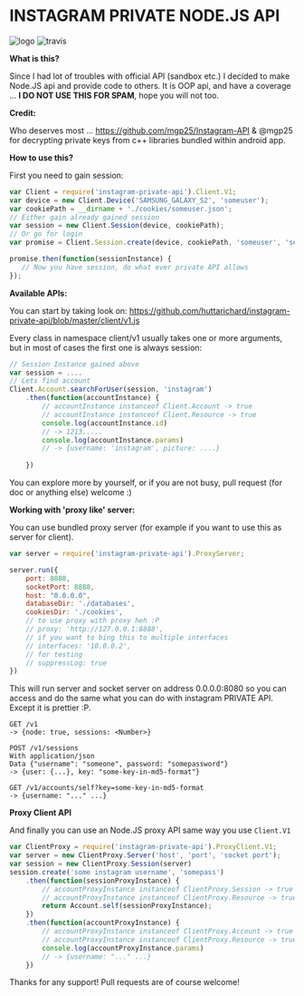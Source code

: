 INSTAGRAM PRIVATE NODE.JS API 
===================
![logo](https://cloud.githubusercontent.com/assets/1809268/15931032/2792427e-2e56-11e6-831e-ffab238cc4a2.png)
![travis](https://travis-ci.org/huttarichard/instagram-private-api.svg)

**What is this?** 

Since I had lot of troubles with official API (sandbox etc.) I decided to make Node.JS api and provide code to others. It is OOP api, and have a coverage ... **I DO NOT USE THIS FOR SPAM**, hope you will not too. 


**Credit:**

Who deserves most ... https://github.com/mgp25/Instagram-API & @mgp25 for decrypting private keys from c++ libraries bundled within android app.


**How to use this?** 

First you need to gain session:

```javascript
var Client = require('instagram-private-api').Client.V1;
var device = new Client.Device('SAMSUNG_GALAXY_S2', 'someuser');
var cookiePath = __dirname + './cookies/someuser.json';
// Either gain already gained session
var session = new Client.Session(device, cookiePath);
// Or go for login
var promise = Client.Session.create(device, cookiePath, 'someuser', 'somepassword');

promise.then(function(sessionInstance) {
   // Now you have session, do what ever private API allows
});
```


**Available APIs:**

You can start by taking look on:
https://github.com/huttarichard/instagram-private-api/blob/master/client/v1.js

Every class in namespace client/v1 usually takes one or more arguments, but in most of cases the first one is always session:

```javascript
// Session Instance gained above
var session = .... 
// Lets find account
Client.Account.searchForUser(session, 'instagram')
	.then(function(accountInstance) {
		// accountInstance instanceof Client.Account -> true
		// accountInstance instanceof Client.Resource -> true
		console.log(accountInstance.id)
		// -> 1213.....
		console.log(accountInstance.params)
		// -> {username: 'instagram', picture: ....}
		
	})

```

You can explore more by yourself, or if you are not busy, pull request (for doc or anything else) welcome :)



**Working with 'proxy like' server:**

You can use bundled proxy server (for example if you want to use this as server for client).

```javascript
var server = require('instagram-private-api').ProxyServer;

server.run({
    port: 8080,
    socketPort: 8888,
    host: "0.0.0.0",
    databaseDir: './databases',
    cookiesDir: './cookies',
    // to use proxy with proxy heh :P
    // proxy: 'http://127.0.0.1:8888',
    // if you want to bing this to multiple interfaces
    // interfaces: '10.0.0.2', 
    // for testing
    // suppressLog: true
})
```


This will run server and socket server on address 0.0.0.0:8080 so you can access and do the same what you can do with instagram PRIVATE API. Except it is 
prettier :P.


```
GET /v1
-> {node: true, sessions: <Number>}

POST /v1/sessions
With application/json
Data {"username": "someone", password: "somepassword"}
-> {user: {...}, key: "some-key-in-md5-format"}

GET /v1/accounts/self?key=some-key-in-md5-format
-> {username: "..." ...}
```

**Proxy Client API**

And finally you can use an Node.JS proxy API same way you use `Client.V1`


```javascript
var ClientProxy = require('instagram-private-api').ProxyClient.V1;
var server = new ClientProxy.Server('host', 'port', 'socket port');
var session = new ClientProxy.Session(server)
session.create('some instagram username', 'somepass')
	.then(function(sessionProxyInstance) {
		// accountProxyInstance instanceof ClientProxy.Session -> true
		// accountProxyInstance instanceof ClientProxy.Resource -> true
		return Account.self(sessionProxyInstance);
	})
	.then(function(accountProxyInstance) {
		// accountProxyInstance instanceof ClientProxy.Account -> true
		// accountProxyInstance instanceof ClientProxy.Resource -> true
		console.log(accountProxyInstance.params) 
		// -> {username: "..." ...}
	})
```


Thanks for any support! Pull requests are of course welcome!


